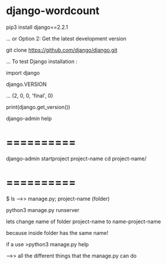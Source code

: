 # django-wordcount

pip3 install django==2.2.1

... or Option 2: Get the latest development version

git clone https://github.com/django/django.git 

... To test Django installation :

import django

django.VERSION

... (2, 0, 0, 'final', 0)

print(django.get_version())

django-admin help

# ==========
django-admin startproject project-name
cd project-name/
# ==========

$ ls -->> manage.py; project-name (folder)

python3 manage.py runserver

lets change name of folder project-name to name-project-name

because inside folder has the same name!

if a use >python3 manage.py help

-->> all the different things that the manage.py can do





